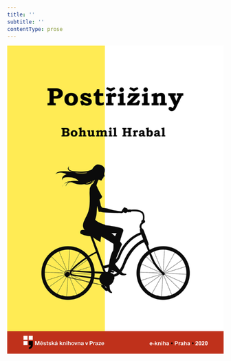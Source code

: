 ```yaml
---
title: ''
subtitle: ''
contentType: prose
---
```


<section>

![obalka_postriziny.jpg](./resources/obalka_postriziny_fmt.png)

</section>
